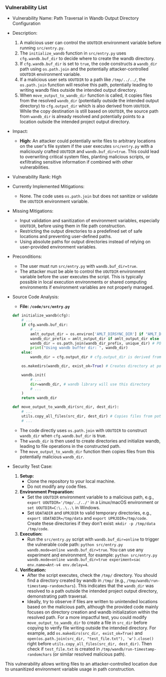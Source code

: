 ### Vulnerability List

- Vulnerability Name: Path Traversal in Wandb Output Directory Configuration
- Description:
    1. A malicious user can control the `UOUTDIR` environment variable before running `src/entry.py`.
    2. The `initialize_wandb` function in `src/entry.py` uses `cfg.wandb.buf_dir` to decide where to create the wandb directory.
    3. If `cfg.wandb.buf_dir` is set to `true`, the code constructs a `wandb_dir` path using `os.path.join` and the potentially attacker-controlled `UOUTDIR` environment variable.
    4. If a malicious user sets `UOUTDIR` to a path like `/tmp/../../`, the `os.path.join` function will resolve this path, potentially leading to writing wandb files outside the intended output directory.
    5. When `move_output_to_wandb_dir` function is called, it copies files from the resolved `wandb_dir` (potentially outside the intended output directory) to `cfg.output_dir` which is also derived from `UOUTDIR`. While the copy destination is still based on `UOUTDIR`, the source path from `wandb_dir` is already resolved and potentially points to a location outside the intended project output directory.
- Impact:
    - **High:** An attacker could potentially write files to arbitrary locations on the user's file system if the user executes `src/entry.py` with a maliciously crafted `UOUTDIR` and `wandb.buf_dir=true`. This could lead to overwriting critical system files, planting malicious scripts, or exfiltrating sensitive information if combined with other vulnerabilities.
- Vulnerability Rank: High
- Currently Implemented Mitigations:
    - None. The code uses `os.path.join` but does not sanitize or validate the `UOUTDIR` environment variable.
- Missing Mitigations:
    - Input validation and sanitization of environment variables, especially `UOUTDIR`, before using them in file path construction.
    - Restricting the output directories to a predefined set of safe locations and preventing user-defined paths.
    - Using absolute paths for output directories instead of relying on user-provided environment variables.
- Preconditions:
    - The user must run `src/entry.py` with `wandb.buf_dir=true`.
    - The attacker must be able to control the `UOUTDIR` environment variable before the user executes the script. This is typically possible in local execution environments or shared computing environments if environment variables are not properly managed.
- Source Code Analysis:
    - **File: `/code/src/entry.py`**
    ```python
    def initialize_wandb(cfg):
        # ...
        if cfg.wandb.buf_dir:
            # ...
            amlt_output_dir = os.environ['AMLT_DIRSYNC_DIR'] if "AMLT_DIRSYNC_DIR" in os.environ else None
            wandb_dir_prefix = amlt_output_dir if amlt_output_dir else os.path.join(root, "output")
            wandb_dir = os.path.join(wandb_dir_prefix, unique_dir) # POTENTIAL VULNERABILITY: Using os.path.join with UOUTDIR (via wandb_dir_prefix) without sanitization
            print("Using wandb buffer dir: ", wandb_dir)
        else:
            wandb_dir = cfg.output_dir # cfg.output_dir is derived from paths.output_dir which is derived from UOUTDIR

        os.makedirs(wandb_dir, exist_ok=True) # Creates directory at potentially attacker-controlled path

        wandb.init(
            # ...
            dir=wandb_dir, # wandb library will use this directory
            # ...
        )
        return wandb_dir

    def move_output_to_wandb_dir(src_dir, dest_dir):
        # ...
        utils.copy_all_files(src_dir, dest_dir) # Copies files from potentially attacker-controlled path
        # ...
    ```
    - The code directly uses `os.path.join` with `UOUTDIR` to construct `wandb_dir` when `cfg.wandb.buf_dir` is true.
    - The `wandb_dir` is then used to create directories and initialize wandb, leading to file operations in the constructed path.
    - The `move_output_to_wandb_dir` function then copies files from this potentially malicious `wandb_dir`.

- Security Test Case:
    1. **Setup:**
        - Clone the repository to your local machine.
        - Do not modify any code files.
    2. **Environment Preparation:**
        - Set the `UOUTDIR` environment variable to a malicious path, e.g., `export UOUTDIR='/tmp/../../'` in a Linux/macOS environment or `set UOUTDIR=C:\..\..\` in Windows.
        - Set `UDATADIR` and `UPRJDIR` to valid temporary directories, e.g., `export UDATADIR=/tmp/data` and `export UPRJDIR=/tmp/code`. Create these directories if they don't exist: `mkdir -p /tmp/data /tmp/code`.
    3. **Execution:**
        - Run the `src/entry.py` script with `wandb.buf_dir=online` to trigger the vulnerable code path: `python src/entry.py wandb.mode=online wandb.buf_dir=true`. You can use any experiment and environment, for example: `python src/entry.py wandb.mode=online wandb.buf_dir=true experiment=sac env.name=Ant-v4 env.delay=4`.
    4. **Verification:**
        - After the script executes, check the `/tmp/` directory. You should find a directory created by wandb in `/tmp/` (e.g., `/tmp/wandb/run-timestamp-randomchars`). This indicates that the `wandb_dir` was resolved to a path outside the intended project output directory, demonstrating path traversal.
        - Ideally, try to observe if files are written to unintended locations based on the malicious path, although the provided code mainly focuses on directory creation and wandb initialization within the resolved path. For a more impactful test, you could modify `move_output_to_wandb_dir` to create a file in `src_dir` before copying to verify file writing outside the intended directory. For example, add `os.makedirs(src_dir, exist_ok=True)` and `open(os.path.join(src_dir, "test_file.txt"), 'w').close()` right before `utils.copy_all_files(src_dir, dest_dir)`. Then check if `test_file.txt` is created in `/tmp/wandb/run-timestamp-randomchars` (or similar resolved malicious path).

This vulnerability allows writing files to an attacker-controlled location due to unsanitized environment variable usage in path construction.